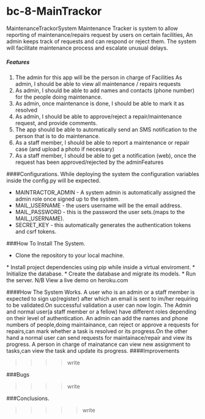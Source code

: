 # bc-8-MainTrackor
 MaintenanceTrackorSystem
Maintenance Tracker is system to allow reporting of maintenance/repairs request by users on certain facilities, An admin keeps track of requests and can respond or reject them. The system will facilitate  maintenance process and escalate unusual delays.
##### Features
1. The admin for this app will be the person in charge of Facilities
As admin, I should be able to view all maintenance / repairs requests
2. As admin, I should be able to add names and contacts (phone number) for the people doing maintenance.
3. As admin, once maintenance is done, I should be able to mark it as resolved
4. As admin, I should be able to approve/reject a repair/maintenance request, and provide comments.
5. The app should be able to automatically send an SMS notification to the person that is to do maintenance. 
6. As a staff member, I should be able to report a maintenance or repair case (and upload a photo if necessary)
7. As a staff member, I should be able to get a notification (web), once the request has been approved/rejected by the adminFeatures

####Configurations.
While deploying the system the configuration variables inside the config.py will be expected.
+ MAINTRACTOR_ADMIN - A system admin is automatically assigned the admin role once signed up to the system.
+ MAIL_USERNAME  - the users username will be the email address.
+ MAIL_PASSWORD - this is the password the user sets.(maps to the MAIL_USERNAME).
+ SECRET_KEY - this automatically generates the authentication tokens and csrf tokens.

###How To Install The System.
* Clone the repository to your local machine.
<url>
* Install project dependencies using pip while inside a virtual enviroment.
* Initialize the database.
<command>
* Create the database and migrate its models.
<command>
* Run the server.
<command>
N/B View a live demo on heroku.com
<link>

####How The System Works.
A user who is an admin or a staff member is expected to sign up(register) after which an email is sent to im/her requiring to be validated.On successful validation a user can now login.
The Admin and normal user(a staff member or a fellow) have different roles depending on their level of authentication.
An admin can add the names and phone numbers of people,doing maintainance, can reject or approve a requests for repairs,can mark whether a task is resolved or its progress.On the other hand a normal user can send requests for maintainace/repair and view its progress.
A person in charge of mainatance can view new assignment to tasks,can view the task and update its progress.
####Improvements
>>>>write

###Bugs
>>>>write

###Conclusions.
>>>>>write
